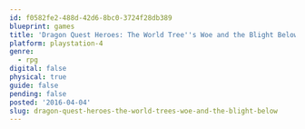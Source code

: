 ```yaml
---
id: f0582fe2-488d-42d6-8bc0-3724f28db389
blueprint: games
title: 'Dragon Quest Heroes: The World Tree''s Woe and the Blight Below'
platform: playstation-4
genre:
  - rpg
digital: false
physical: true
guide: false
pending: false
posted: '2016-04-04'
slug: dragon-quest-heroes-the-world-trees-woe-and-the-blight-below
---
```

